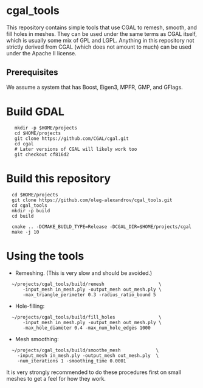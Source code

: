 # cgal_tools

This repository contains simple tools that use CGAL to remesh, smooth, and fill holes in meshes. They can be used under the same terms as CGAL itself, which is usually some mix of GPL and LGPL. Anything in this repository not strictly derived from CGAL (which does not amount to much) can be used under the Apache II license. 

## Prerequisites

We assume a system that has Boost, Eigen3, MPFR, GMP, and GFlags.

# Build GDAL

```
   mkdir -p $HOME/projects
   cd $HOME/projects
   git clone https://github.com/CGAL/cgal.git
   cd cgal
   # Later versions of CGAL will likely work too
   git checkout cf816d2 
```

# Build this repository

```
  cd $HOME/projects
  git clone https://github.com/oleg-alexandrov/cgal_tools.git 
  cd cgal_tools 
  mkdir -p build
  cd build

  cmake .. -DCMAKE_BUILD_TYPE=Release -DCGAL_DIR=$HOME/projects/cgal
  make -j 10
```

# Using the tools

 - Remeshing. (This is very slow and should be avoided.)
 
```
  ~/projects/cgal_tools/build/remesh                    \
      -input_mesh in_mesh.ply -output_mesh out_mesh.ply \
      -max_triangle_perimeter 0.3 -radius_ratio_bound 5
```

- Hole-filling:

```
  ~/projects/cgal_tools/build/fill_holes                \
      -input_mesh in_mesh.ply -output_mesh out_mesh.ply \
      -max_hole_diameter 0.4 -max_num_hole_edges 1000
```
 - Mesh smoothing:

```
  ~/projects/cgal_tools/build/smoothe_mesh             \
    -input_mesh in_mesh.ply -output_mesh out_mesh.ply  \
    -num_iterations 1 -smoothing_time 0.0001
```

It is very strongly recommended to do these procedures first on small meshes to get a feel for how they work.

